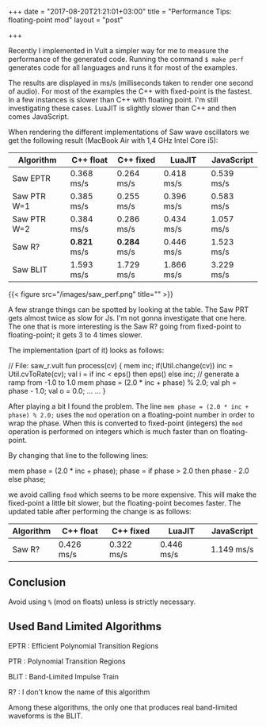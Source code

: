 +++
date = "2017-08-20T21:21:01+03:00"
title = "Performance Tips: floating-point mod"
layout = "post"

+++

Recently I implemented in Vult a simpler way for me to measure the performance of the generated code. Running the command `$ make perf` generates code for all languages and runs it for most of the examples.

<!--more-->

The results are displayed in ms/s (milliseconds taken to render one second of audio). For most of the examples the C++ with fixed-point is the fastest. In a few instances is slower than C++ with floating point. I'm still investigating these cases. LuaJIT is slightly slower than C++ and then comes JavaScript.

When rendering the different implementations of Saw wave oscillators we get the following result (MacBook Air with 1,4 GHz Intel Core i5):

<table class="table">
<thead>
   <tr> <th> Algorithm </th> <th> C++ float </th> <th> C++ fixed</th> <th> LuaJIT</th> <th> JavaScript</th> </tr>
</thead>
<tbody>
   <tr> <td> Saw EPTR </td> <td> 0.368 ms/s  </td> <td> 0.264 ms/s </td> <td> 0.418 ms/s </td> <td>  0.539 ms/s </td> </tr>
   <tr> <td> Saw PTR W=1</td> <td> 0.385 ms/s  </td> <td> 0.255 ms/s </td> <td> 0.396 ms/s </td> <td> 0.583 ms/s </td> </tr>
   <tr> <td> Saw PTR W=2</td> <td> 0.384 ms/s  </td> <td> 0.286 ms/s </td> <td> 0.434 ms/s </td> <td> 1.057 ms/s </td> </tr>
   <tr> <td> Saw R?</td> <td> <b>0.821</b> ms/s  </td> <td> <b>0.284</b> ms/s </td> <td> 0.446 ms/s </td> <td> 1.523 ms/s </td> </tr>
   <tr> <td> Saw BLIT</td> <td> 1.593 ms/s  </td> <td> 1.729 ms/s </td> <td> 1.866 ms/s </td> <td> 3.229 ms/s </td> </tr>
</tbody>
</table>

{{< figure src="/images/saw_perf.png" title="" >}}


A few strange things can be spotted by looking at the table. The Saw PRT gets almost twice as slow for Js. I'm not gonna investigate that one here. The one that is more interesting is the Saw R? going from fixed-point to floating-point; it gets 3 to 4 times slower.

The implementation (part of it) looks as follows:

<div class="vult_code" id="snipet-1"> // File: saw_r.vult
fun process(cv) {
   mem inc;
   if(Util.change(cv))
      inc = Util.cvToRate(cv);
   val i = if inc < eps() then eps() else inc;
   // generate a ramp from -1.0  to 1.0
   mem phase = (2.0 * inc + phase) % 2.0;
   val ph = phase - 1.0;
   val o = 0.0;
   ...
   ...
}
</div>

After playing a bit I found the problem. The line `mem phase = (2.0 * inc + phase) % 2.0;` uses the `mod` operation on a floating-point number in order to wrap the phase. When this is converted to fixed-point (integers) the `mod` operation is performed on integers which is much faster than on floating-point.

By changing that line to the following lines:

<div class="vult_code" id="snipet-2">mem phase = (2.0 * inc + phase);
phase = if phase > 2.0 then phase - 2.0 else phase;</div>

we avoid calling `fmod` which seems to be more expensive. This will make the fixed-point a little bit slower, but the floating-point becomes faster. The updated table after performing the change is as follows:

<table class="table">
<thead>
   <tr> <th> Algorithm </th> <th> C++ float </th> <th> C++ fixed</th> <th> LuaJIT</th> <th> JavaScript</th> </tr>
</thead>
<tbody>
   <tr> <td> Saw R?</td> <td> 0.426 ms/s  </td> <td> 0.322 ms/s </td> <td> 0.446 ms/s </td> <td> 1.149 ms/s </td> </tr>
</tbody>
</table>

## Conclusion

Avoid using `%` (mod on floats) unless is strictly necessary.

## Used Band Limited Algorithms

EPTR : Efficient Polynomial Transition Regions

PTR : Polynomial Transition Regions

BLIT : Band-Limited Impulse Train

R? : I don't know the name of this algorithm

Among these algorithms, the only one that produces real band-limited waveforms is the BLIT.


<script type="text/javascript" src="../../javascripts/external/ace/ace.js"></script>
<script type="text/javascript" src="../../javascripts/main.js"></script>
